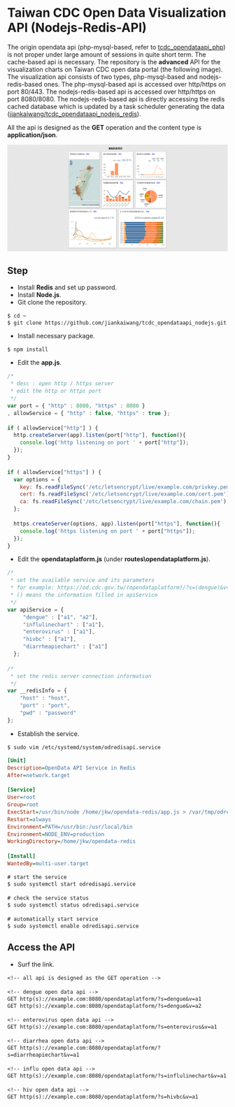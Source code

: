 # Taiwan CDC Open Data Visualization API (Nodejs-Redis-API)



The origin opendata api (php-mysql-based, refer to [tcdc_opendataapi_php](https://github.com/jiankaiwang/tcdc_opendataapi_php)) is not proper under large amount of sessions in quite short term. The cache-based api is necessary. The repository is the **advanced** API for the visualization charts on Taiwan CDC open data portal (the following image). The visualization api consists of two types, php-mysql-based and nodejs-redis-based ones. The php-mysql-based api is accessed over http/https on port 80/443. The nodejs-redis-based api is accessed over http/https on port 8080/8080. The nodejs-redis-based api is directly accessing the redis cached database which is updated by a task scheduler generating the data ([jiankaiwang/tcdc_opendataapi_nodejs_redis](https://github.com/jiankaiwang/tcdc_opendataapi_nodejs_redis)).

All the api is designed as the **GET** operation and the content type is **application/json**.

![data/visualization.png](data/visualization.png)



## Step

* Install **Redis** and set up password.
* Install **Node.js**.
* Git clone the repository.

```shell
$ cd ~
$ git clone https://github.com/jiankaiwang/tcdc_opendataapi_nodejs.git
```

* Install necessary package.

```shell
$ npm install
```

* Edit the **app.js**.

```javascript
/*
 * desc : open http / https server
 * edit the http or https port
 */
var port = { "http" : 8080, "https" : 8080 }
, allowService = { "http" : false, "https" : true };

if ( allowService["http"] ) {
  http.createServer(app).listen(port["http"], function(){
    console.log('http listening on port ' + port["http"]);
  });
}

if ( allowService["https"] ) {
  var options = {
    key: fs.readFileSync('/etc/letsencrypt/live/example.com/privkey.pem'),
    cert: fs.readFileSync('/etc/letsencrypt/live/example.com/cert.pem'),
    ca: fs.readFileSync('/etc/letsencrypt/live/example.com/chain.pem')
  };

  https.createServer(options, app).listen(port["https"], function(){
    console.log('https listening on port ' + port["https"]);
  });
}
```

* Edit the **opendataplatform.js** (under **routes\opendataplatform.js**).

```javascript
/*
 * set the available service and its parameters
 * for example: https://od.cdc.gov.tw/(opendataplatform)/?s=(dengue)&v=(a1)
 * () means the information filled in apiService
 */
var apiService = {
	 "dengue" : ["a1", "a2"],
	 "influlinechart" : ["a1"],
	 "enterovirus" : ["a1"],
	 "hivbc" : ["a1"],
	 "diarrheapiechart" : ["a1"]
  };

/*
 * set the redis server connection information
 */
var __redisInfo = {
	"host" : "host",
	"port" : "port",
	"pwd" : "password"
};
```

* Establish the service.

```shell
$ sudo vim /etc/systemd/system/odredisapi.service
```

```ini
[Unit]
Description=OpenData API Service in Redis
After=network.target

[Service]
User=root
Group=root
ExecStart=/usr/bin/node /home/jkw/opendata-redis/app.js > /var/tmp/odredisapi.log & 2>&1
Restart=always
Environment=PATH=/usr/bin:/usr/local/bin
Environment=NODE_ENV=production
WorkingDirectory=/home/jkw/opendata-redis

[Install]
WantedBy=multi-user.target
```

```shell
# start the service
$ sudo systemctl start odredisapi.service

# check the service status
$ sudo systemctl status odredisapi.service

# automatically start service
$ sudo systemctl enable odredisapi.service
```



## Access the API

* Surf the link.

```http
<!-- all api is designed as the GET operation -->

<!-- dengue open data api -->
GET http(s)://example.com:8080/opendataplatform/?s=dengue&v=a1
GET http(s)://example.com:8080/opendataplatform/?s=dengue&v=a2

<!-- enterovirus open data api -->
GET http(s)://example.com:8080/opendataplatform/?s=enterovirus&v=a1

<!-- diarrhea open data api -->
GET http(s)://example.com:8080/opendataplatform/?s=diarrheapiechart&v=a1

<!-- influ open data api -->
GET http(s)://example.com:8080/opendataplatform/?s=influlinechart&v=a1

<!-- hiv open data api -->
GET http(s)://example.com:8080/opendataplatform/?s=hivbc&v=a1
```